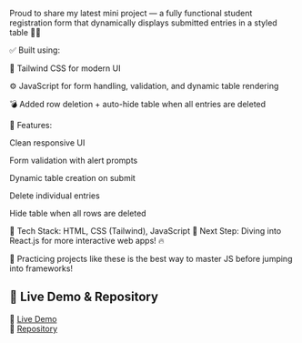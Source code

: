 Proud to share my latest mini project — a fully functional student registration form that dynamically displays submitted entries in a styled table 📝✅

✅ Built using:

🎨 Tailwind CSS for modern UI

⚙ JavaScript for form handling, validation, and dynamic table rendering

💣 Added row deletion + auto-hide table when all entries are deleted

📌 Features:

Clean responsive UI

Form validation with alert prompts

Dynamic table creation on submit

Delete individual entries

Hide table when all rows are deleted

📂 Tech Stack: HTML, CSS (Tailwind), JavaScript
🚀 Next Step: Diving into React.js for more interactive web apps! 🔥

🧠 Practicing projects like these is the best way to master JS before jumping into frameworks!



## 📂 Live Demo & Repository
🔗 [Live Demo]()  
📁 [Repository](https://github.com/Adithiyansekar/S-forms)
